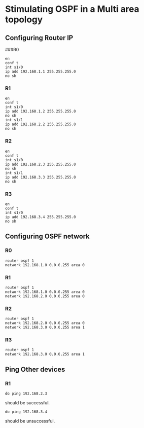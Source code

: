 # Stimulating OSPF in a Multi area topology

## Configuring Router IP

###R0

```
en
conf t
int s1/0
ip add 192.168.1.1 255.255.255.0
no sh
```

### R1

```
en
conf t
int s1/0
ip add 192.168.1.2 255.255.255.0
no sh
int s1/1
ip add 192.168.2.2 255.255.255.0
no sh
```

### R2

```
en
conf t
int s1/0
ip add 192.168.2.3 255.255.255.0
no sh
int s1/1
ip add 192.168.3.3 255.255.255.0
no sh
```

### R3

```
en
conf t
int s1/0
ip add 192.168.3.4 255.255.255.0
no sh
```

## Configuring OSPF network

### R0

```
router ospf 1
network 192.168.1.0 0.0.0.255 area 0
```

### R1

```
router ospf 1
network 192.168.1.0 0.0.0.255 area 0
network 192.168.2.0 0.0.0.255 area 0
```

### R2

```
router ospf 1
network 192.168.2.0 0.0.0.255 area 0
network 192.168.3.0 0.0.0.255 area 1 
```

### R3

```
router ospf 1
network 192.168.3.0 0.0.0.255 area 1
```

## Ping Other devices

### R1
```
do ping 192.168.2.3
```
should be successful.

```
do ping 192.168.3.4
```
should be unsuccessful.

